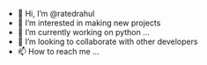 - 👋 Hi, I’m @ratedrahul
- 👀 I’m interested in making new projects
- 🌱 I’m currently working on python ...
- 💞️ I’m looking to collaborate with other developers 
- 📫 How to reach me ...

<!---
ratedrahul/ratedrahul is a ✨ special ✨ repository because its `README.md` (this file) appears on your GitHub profile.
You can click the Preview link to take a look at your changes.
--->

